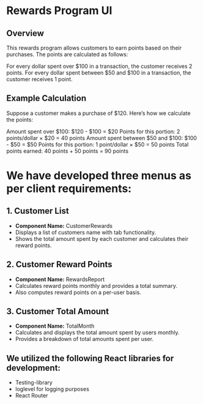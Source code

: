 # Rewards Program UI
## Overview
This rewards program allows customers to earn points based on their purchases. The points are calculated as follows:

For every dollar spent over $100 in a transaction, the customer receives 2 points.
For every dollar spent between $50 and $100 in a transaction, the customer receives 1 point.

## Example Calculation
Suppose a customer makes a purchase of $120. Here’s how we calculate the points:

Amount spent over $100: $120 - $100 = $20
Points for this portion: 2 points/dollar × $20 = 40 points
Amount spent between $50 and $100: $100 - $50 = $50
Points for this portion: 1 point/dollar × $50 = 50 points
Total points earned: 40 points + 50 points = 90 points


# We have developed three menus as per client requirements:

## 1. **Customer List**
   - **Component Name:** CustomerRewards
   - Displays a list of customers  name with tab functionality.
   - Shows the total amount spent by each customer and calculates their reward points.

## 2. **Customer Reward Points**
   - **Component Name:** RewardsReport
   - Calculates reward points monthly and provides a total summary.
   - Also computes reward points on a per-user basis.

## 3. **Customer Total Amount**
   - **Component Name:** TotalMonth
   - Calculates and displays the total amount spent by users monthly.
   - Provides a breakdown of total amounts spent per user.

## We utilized the following React libraries for development:
- Testing-library
- loglevel for logging purposes
- React Router

